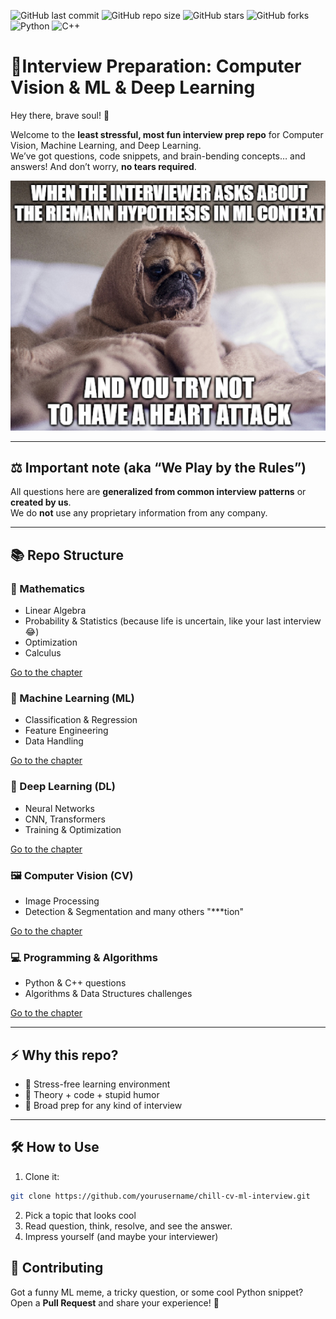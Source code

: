 ![GitHub last commit](https://img.shields.io/github/last-commit/Vitgracer/computer-vision-interview-prep?color=blue)
![GitHub repo size](https://img.shields.io/github/repo-size/Vitgracer/computer-vision-interview-prep?color=green)
![GitHub stars](https://img.shields.io/github/stars/Vitgracer/computer-vision-interview-prep?style=social)
![GitHub forks](https://img.shields.io/github/forks/Vitgracer/computer-vision-interview-prep?style=social)
![Python](https://img.shields.io/badge/Python-3776AB.svg?logo=python&logoColor=white)
![C++](https://img.shields.io/badge/C++-00599C.svg?logo=cplusplus&logoColor=white)

# 🎉Interview Preparation: Computer Vision & ML & Deep Learning

Hey there, brave soul! 👋

Welcome to the **least stressful, most fun interview prep repo** for Computer Vision, Machine Learning, and Deep Learning.  
We’ve got questions, code snippets, and brain-bending concepts… and answers! And don’t worry, **no tears required**.

![](./resources/start_meme.png)  

---

## ⚖️ Important note (aka “We Play by the Rules”)

All questions here are **generalized from common interview patterns** or **created by us**.  
We do **not** use any proprietary information from any company.

---

## 📚 Repo Structure

### 🧮 Mathematics
- Linear Algebra
- Probability & Statistics (because life is uncertain, like your last interview 😂)
- Optimization
- Calculus
  
[Go to the chapter](math/)

### 🤖 Machine Learning (ML)
- Classification & Regression
- Feature Engineering
- Data Handling
  
[Go to the chapter](ml/)

### 🧠 Deep Learning (DL)
- Neural Networks
- CNN, Transformers
- Training & Optimization
  
[Go to the chapter](dl/)

### 🖼️ Computer Vision (CV)
- Image Processing
- Detection & Segmentation and many others "***tion"
  
[Go to the chapter](cv/)

### 💻 Programming & Algorithms
- Python & C++ questions 
- Algorithms & Data Structures challenges
  
[Go to the chapter](coding/)

---

## ⚡ Why this repo?

- 🧘 Stress-free learning environment  
- 🥳 Theory + code + stupid humor
- 🤯 Broad prep for any kind of interview

---

## 🛠️ How to Use 

1. Clone it:  
```bash
git clone https://github.com/yourusername/chill-cv-ml-interview.git
```
2. Pick a topic that looks cool
3. Read question, think, resolve, and see the answer.
4. Impress yourself (and maybe your interviewer)

## 🤝 Contributing

Got a funny ML meme, a tricky question, or some cool Python snippet?
Open a **Pull Request** and share your experience! 🎉

